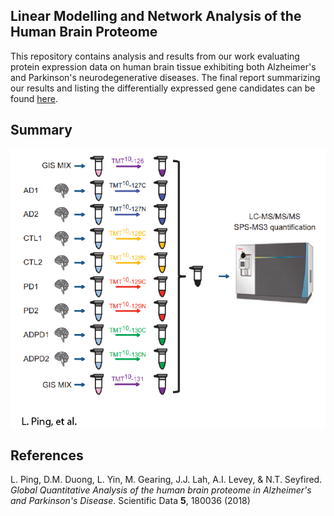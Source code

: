 ## Linear Modelling and Network Analysis of the Human Brain Proteome 

This repository contains analysis and results from our work evaluating protein expression data on human brain tissue exhibiting both Alzheimer's and Parkinson's neurodegenerative diseases. The final report summarizing our results and listing the differentially expressed gene candidates can be found [here](/report/report.pdf).

## Summary

![Sample Collection](.\sample_collection.png)


## References

L. Ping, D.M. Duong, L. Yin, M. Gearing, J.J. Lah, A.I. Levey, & N.T. Seyfired.  *Global Quantitative Analysis of the human brain proteome in Alzheimer's and Parkinson's Disease*. Scientific Data **5**, 180036 (2018) 
